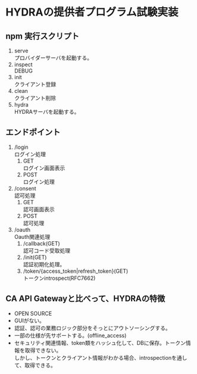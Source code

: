 # HYDRAの提供者プログラム試験実装
## npm 実行スクリプト
1.  serve  
    プロバイダーサーバを起動する。
2.  inspect  
    DEBUG
3.  init  
    クライアント登録
4.  clean  
    クライアント削除
5.  hydra  
    HYDRAサーバを起動する。
##  エンドポイント
1.  /login  
    ログイン処理
    1.  GET  
        ログイン画面表示
    2.  POST  
        ログイン処理
2.  /consent  
    認可処理
    1.  GET  
        認可画面表示
    2.  POST  
        認可処理
3.  /oauth  
    Oauth関連処理
    1.  /callback(GET)  
        認可コード受取処理
    2.  /init(GET)  
        認証初期化処理。
    3.  /token/{access_token|refresh_token}(GET)  
        トークンintrospect(RFC7662)
## CA API Gatewayと比べって、HYDRAの特徴
* OPEN SOURCE
* GUIがない。
* 認証、認可の業務ロジック部分をそっとにアウトソーシングする。
* 一部の仕様が先サポートする。(offline_access)
* セキュリティ関連情報、token類をハッシュ化して、DBに保存。トークン情報を取得できない。  
  しかし、トークンとクライアント情報がわかる場合、introspectionを通して、取得できる。
